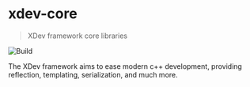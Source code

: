 # xdev-core

> XDev framework core libraries

![Build](https://github.com/Garcia6l20/xdev-core/workflows/Build/badge.svg)

The XDev framework aims to ease modern c++ development, providing
reflection, templating, serialization, and much more.
